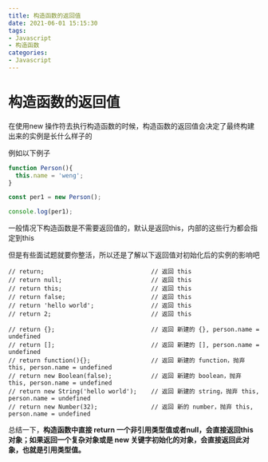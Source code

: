 ```yaml
---
title: 构造函数的返回值
date: 2021-06-01 15:15:30
tags:
- Javascript
- 构造函数
categories:
- Javascript
---
```


# 构造函数的返回值

在使用new 操作符去执行构造函数的时候，构造函数的返回值会决定了最终构建出来的实例是长什么样子的

例如以下例子

```js
function Person(){
  this.name = 'weng';
}

const per1 = new Person();

console.log(per1);
```

一般情况下构造函数是不需要返回值的，默认是返回this，内部的这些行为都会指定到this

但是有些面试题就要你整活，所以还是了解以下返回值对初始化后的实例的影响吧

```
// return;                              // 返回 this
// return null;                         // 返回 this
// return this;                         // 返回 this
// return false;                        // 返回 this
// return 'hello world';                // 返回 this
// return 2;                            // 返回 this

// return {};                           // 返回 新建的 {}, person.name = undefined
// return [];                           // 返回 新建的 [], person.name = undefined
// return function(){};                 // 返回 新建的 function，抛弃 this, person.name = undefined
// return new Boolean(false);           // 返回 新建的 boolean，抛弃 this, person.name = undefined
// return new String('hello world');    // 返回 新建的 string，抛弃 this, person.name = undefined
// return new Number(32);               // 返回 新的 number，抛弃 this, person.name = undefined

```

总结一下，**构造函数中直接 return 一个非引用类型值或者null，会直接返回this对象；如果返回一个复杂对象或是 new 关键字初始化的对象，会直接返回此对象，也就是引用类型值。**